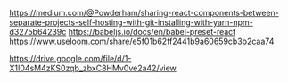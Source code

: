 https://medium.com/@Powderham/sharing-react-components-between-separate-projects-self-hosting-with-git-installing-with-yarn-npm-d3275b64239c
https://babeljs.io/docs/en/babel-preset-react
https://www.useloom.com/share/e5f01b62ff2441b9a60659cb3b2caa74

https://drive.google.com/file/d/1-X1I04sM4zKS0zqb_zbxC8HMv0ve2a42/view
